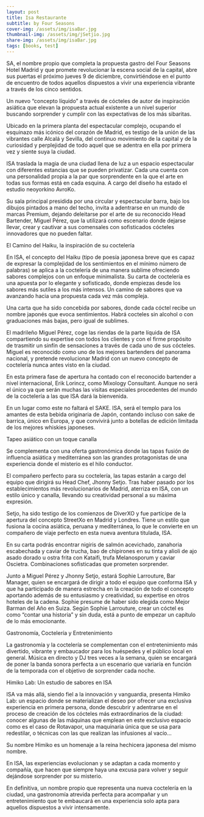 ```yaml
---
layout: post
title: Isa Restaurante
subtitle: by Four Seasons
cover-img: /assets/img/isaBar.jpg
thumbnail-img: /assets/img/jSetjio.jpg
share-img: /assets/img/isaBar.jpg
tags: [books, test]
---
```


SA, el nombre propio que completa la propuesta gastro del Four Seasons Hotel Madrid y que promete revolucionar la escena social de la capital, abre sus puertas el próximo jueves 9 de diciembre, convirtiéndose en el punto de encuentro de todos aquellos dispuestos a vivir una experiencia vibrante a través de los cinco sentidos.

Un nuevo “concepto líquido” a través de cócteles de autor de inspiración asiática que elevan la propuesta actual existente a un nivel superior buscando sorprender y cumplir con las expectativas de los más sibaritas.

Ubicado en la primera planta del espectacular complejo, ocupando el esquinazo más icónico del corazón de Madrid, es testigo de la unión de las vibrantes calle Alcalá y Sevilla, del continuo movimiento de la capital y de la curiosidad y perplejidad de todo aquel que se adentra en ella por primera vez y siente suya la ciudad.

ISA traslada la magia de una ciudad llena de luz a un espacio espectacular con diferentes estancias que se pueden privatizar. Cada una cuenta con una personalidad propia a la par que sorprendente en la que el arte en todas sus formas está en cada esquina. A cargo del diseño ha estado el estudio neoyorkino AvroKo.

Su sala principal presidida por una circular y espectacular barra, bajo los dibujos pintados a mano del techo, invita a adentrarse en un mundo de marcas Premium, dejando deleitarse por el arte de su reconocido Head Bartender, Miguel Pérez, que la utilizará como escenario donde dejarse llevar, crear y cautivar a sus comensales con sofisticados cócteles innovadores que no pueden faltar.

El Camino del Haiku, la inspiración de su coctelería

En ISA, el concepto del Haiku (tipo de poesía japonesa breve que es capaz de expresar la complejidad de los sentimientos en el mínimo número de palabras) se aplica a la coctelería de una manera sublime ofreciendo sabores complejos con un enfoque minimalista. Su carta de coctelería es una apuesta por lo elegante y sofisticado, donde empiezas desde los sabores más sutiles a los más intensos. Un camino de sabores que va avanzando hacia una propuesta cada vez más compleja.

Una carta que ha sido concebida por sabores, donde cada cóctel recibe un nombre japonés que evoca sentimientos. Habrá cocteles sin alcohol o con graduaciones más bajas, pero igual de sublimes.

El madrileño Miguel Pérez, coge las riendas de la parte líquida de ISA compartiendo su expertise con todos los clientes y con el firme propósito de trasmitir un sinfín de sensaciones a través de cada uno de sus cócteles. Miguel es reconocido como uno de los mejores bartenders del panorama nacional, y pretende revolucionar Madrid con un nuevo concepto de coctelería nunca antes visto en la ciudad.

En esta primera fase de apertura ha contado con el reconocido bartender a nivel internacional, Erik Lorincz, como Mixology Consultant.  Aunque no será el único ya que serán muchas las visitas especiales procedentes del mundo de la coctelería a las que ISA dará la bienvenida.

En un lugar como este no faltará el SAKE. ISA, será el templo para los amantes de esta bebida originaria de Japón, contando incluso con sake de barrica, único en Europa, y que convivirá junto a botellas de edición limitada de los mejores whiskies japoneses.

Tapeo asiático con un toque canalla

Se complementa con una oferta gastronómica donde las tapas fusión de influencia asiática y mediterránea son las grandes protagonistas de una experiencia donde el misterio es el hilo conductor.

El compañero perfecto para su coctelería, las tapas estarán a cargo del equipo que dirigirá su Head Chef, Jhonny Setjo. Tras haber pasado por los establecimientos más revolucionarios de Madrid, aterriza en ISA, con un estilo único y canalla, llevando su creatividad personal a su máxima expresión.

Setjo, ha sido testigo de los comienzos de DiverXO y fue partícipe de la apertura del concepto StreetXo en Madrid y Londres. Tiene un estilo que fusiona la cocina asiática, peruana y mediterránea, lo que le convierte en un compañero de viaje perfecto en esta nueva aventura titulada, ISA.

En su carta podrás encontrar nigiris de salmón acevichado, zanahoria escabechada y caviar de trucha, bao de chipirones en su tinta y alioli de ajo asado dorado u ostra frita con Kataifi, trufa Melanosporum y caviar Oscietra. Combinaciones sofisticadas que prometen sorprender.

Junto a Miguel Pérez y Jhonny Setjo, estará Sophie Larrouture, Bar Manager, quien se encargará de dirigir a todo el equipo que conforma ISA y que ha participado de manera estrecha en la creación de todo el concepto aportando además de su entusiasmo y creatividad, su expertise en otros hoteles de la cadena. Sophie presume de haber sido elegida como Mejor Barman del Año en Suiza. Según Sophie Larrouture, crear un cóctel es como “contar una historia” y sin duda, está a punto de empezar un capítulo de lo más emocionante.

Gastronomía, Coctelería y Entretenimiento

La gastronomía y la coctelería se complementan con el entretenimiento más divertido, vibrante y embaucador para los huéspedes y el público local en general. Música en directo y DJ tres veces a la semana, quien se encargará de poner la banda sonora perfecta a un escenario que variaría en función de la temporada con el objetivo de sorprender cada noche.

Himiko Lab: Un estudio de sabores en ISA

ISA va más allá, siendo fiel a la innovación y vanguardia, presenta Himiko Lab: un espacio donde se materializan el deseo por ofrecer una exclusiva experiencia en primera persona, donde descubrir y adentrarse en el proceso de creación de los cócteles más extraordinarios de la ciudad: conocer algunas de las máquinas que emplean en este exclusivo espacio como es el caso de Rotavapor, una maquinaria única que se usa para redestilar, o técnicas con las que realizan las infusiones al vacío…

Su nombre Himiko es un homenaje a la reina hechicera japonesa del mismo nombre.

En ISA, las experiencias evolucionan y se adaptan a cada momento y compañía, que hacen que siempre haya una excusa para volver y seguir dejándose sorprender por su misterio.

En definitiva, un nombre propio que representa una nueva coctelería en la ciudad, una gastronomía atrevida perfecta para acompañar y un entretenimiento que te embaucará en una experiencia solo apta para aquellos dispuestos a vivir intensamente.